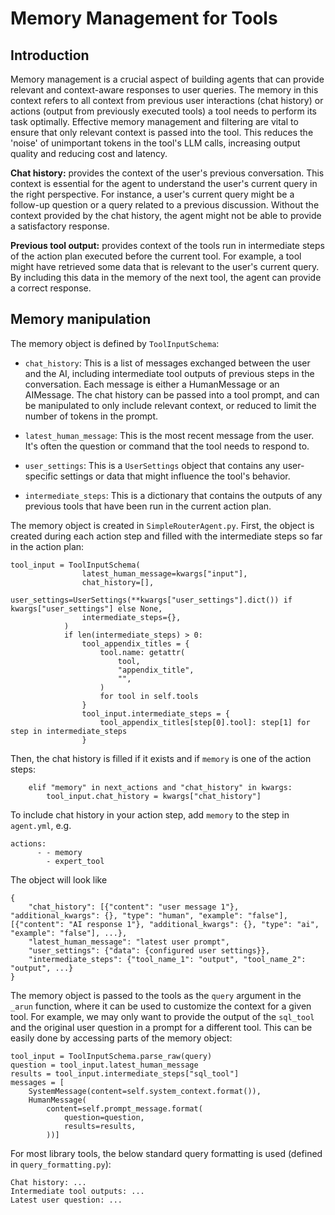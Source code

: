 # Memory Management for Tools

## Introduction

Memory management is a crucial aspect of building agents that can provide relevant and context-aware responses to user queries. The memory in this context refers to all context from previous user interactions (chat history) or actions (output from previously executed tools) a tool needs to perform its task optimally. Effective memory management and filtering are vital to ensure that only relevant context is passed into the tool. This reduces the 'noise' of unimportant tokens in the tool's LLM calls, increasing output quality and reducing cost and latency.

**Chat history:** provides the context of the user's previous conversation. This context is essential for the agent to understand the user's current query in the right perspective. For instance, a user's current query might be a follow-up question or a query related to a previous discussion. Without the context provided by the chat history, the agent might not be able to provide a satisfactory response.

**Previous tool output:** provides context of the tools run in intermediate steps of the action plan executed before the current tool. For example, a tool might have retrieved some data that is relevant to the user's current query. By including this data in the memory of the next tool, the agent can provide a correct response.

## Memory manipulation

The memory object is defined by `ToolInputSchema`:
- `chat_history`: This is a list of messages exchanged between the user and the AI, including intermediate tool outputs of previous steps in the conversation. Each message is either a HumanMessage or an AIMessage. The chat history can be passed into a tool prompt, and can be manipulated to only include relevant context, or reduced to limit the number of tokens in the prompt.

- `latest_human_message`: This is the most recent message from the user. It's often the question or command that the tool needs to respond to.

- `user_settings`: This is a `UserSettings` object that contains any user-specific settings or data that might influence the tool's behavior.

- `intermediate_steps`: This is a dictionary that contains the outputs of any previous tools that have been run in the current action plan.

The memory object is created in `SimpleRouterAgent.py`. First, the object is created during each action step and filled with the intermediate steps so far in the action plan:
```
tool_input = ToolInputSchema(
                latest_human_message=kwargs["input"],
                chat_history=[],
                user_settings=UserSettings(**kwargs["user_settings"].dict()) if kwargs["user_settings"] else None,
                intermediate_steps={},
            )
            if len(intermediate_steps) > 0:
                tool_appendix_titles = {
                    tool.name: getattr(
                        tool,
                        "appendix_title",
                        "",
                    )
                    for tool in self.tools
                }
                tool_input.intermediate_steps = {
                    tool_appendix_titles[step[0].tool]: step[1] for step in intermediate_steps
                }
```
Then, the chat history is filled if it exists and if `memory` is one of the action steps:
```
    elif "memory" in next_actions and "chat_history" in kwargs:
        tool_input.chat_history = kwargs["chat_history"]
```
To include chat history in your action step, add `memory` to the step in `agent.yml`, e.g.
```
actions:
      - - memory
        - expert_tool
```

The object will look like
```
{
    "chat_history": [{"content": "user message 1"}, "additional_kwargs": {}, "type": "human", "example": "false"], [{"content": "AI response 1"}, "additional_kwargs": {}, "type": "ai", "example": "false"], ...},
    "latest_human_message": "latest user prompt",
    "user_settings": {"data": {configured user settings}},
    "intermediate_steps": {"tool_name_1": "output", "tool_name_2": "output", ...}
}
```

The memory object is passed to the tools as the `query` argument in the `_arun` function, where it can be used to customize the context for a given tool. For example, we may only want to provide the output of the `sql_tool` and the original user question in a prompt for a different tool. This can be easily done by accessing parts of the memory object:
```
tool_input = ToolInputSchema.parse_raw(query)
question = tool_input.latest_human_message
results = tool_input.intermediate_steps["sql_tool"]
messages = [
    SystemMessage(content=self.system_context.format()),
    HumanMessage(
        content=self.prompt_message.format(
            question=question,
            results=results,
        ))]
```

For most library tools, the below standard query formatting is used (defined in `query_formatting.py`):
```
Chat history: ...
Intermediate tool outputs: ...
Latest user question: ...
```
